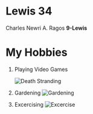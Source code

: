 # Lewis 34

Charles Newri A. Ragos
 **9-Lewis**

  # My Hobbies

 1. Playing Video Games

    ![Death Stranding](https://encrypted-tbn0.gstatic.com/images?q=tbn:ANd9GcRgfJstIQdwfWkxo_pzzSaGdbsMRk9IhnG8wcTebRnSPEdvV6ZK "Death Stranding")


 2. Gardening
    ![Gardening](https://www.techopedia.com/wp-content/uploads/2024/05/Touching-Grass.jpg.webp "Touching Grass")


 3. Excercising
    ![Excercise](https://wpassets.trainingpeaks.com/wp-content/uploads/2021/06/16152950/21126-Blog-1200x675-1.jpg "Biking")
